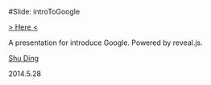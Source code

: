 #Slide: introToGoogle

[> Here <](http://quietshu.github.io/introToGoogle)

A presentation for introduce Google. Powered by reveal.js.

[Shu Ding](https://github.com/quietshu)

2014.5.28
